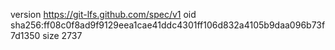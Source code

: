 version https://git-lfs.github.com/spec/v1
oid sha256:ff08c0f8ad9f9129eea1cae41ddc4301ff106d832a4105b9daa096b73f7d1350
size 2737
